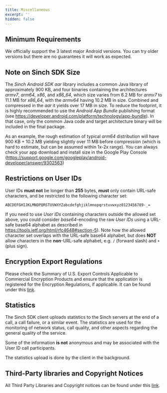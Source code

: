 ```yaml
---
title: Miscellaneous
excerpt: ''
hidden: false
---
```


## Minimum Requirements

We officially support the 3 latest major Android versions. You can try older versions but there are no guarantees it will work as expected.

## Note on Sinch SDK Size

The _Sinch Android SDK aar_ library includes a common Java library of approximately 900 KB, and four binaries containing the architectures _armv7_, _arm64_, _x86_, and _x86_64_, which size varies from 6.2 MB for _armv7_ to 11.1 MB for _x86_64_, with the _armv64_ having 10.2 MB in size. Combined and compressed in the _aar_ it yields over 17 MB in size. To reduce the footprint, it is highly recommended to use the _Android App Bundle_ publishing format (see https://developer.android.com/platform/technology/app-bundle). In that case, only the common Java code and target architecture binary will be included in the final package.

As an example, the rough estimation of typical _arm64_ distribution will have 900 KB + 10.2 MB yielding slightly over 11 MB before compression (which is hard to estimate, but can be assumed within 1x-2x range).
You can always check your app download and install size in the Google Play Console (https://support.google.com/googleplay/android-developer/answer/9302563)

## Restrictions on User IDs

User IDs **must not** be longer than **255** bytes, **must** only contain URL-safe characters, and be restricted to the following character set:

```text
ABCDEFGHIJKLMNOPQRSTUVWXYZabcdefghjiklmnopqrstuvwxyz0123456789-_=
```

If you need to use _User IDs_ containing characters outside the allowed set above, you could consider _base64_-encoding the raw _User IDs_ using a URL-safe base64 alphabet as described in https://tools.ietf.org/html/rfc4648#section-5). Note how the allowed character set overlaps with the URL-safe base64 alphabet, but does __NOT__ allow characters in the __non__-URL-safe alphabet, e.g. `/` (forward slash) and `+` (plus sign).

## Encryption Export Regulations

Please check the Summary of U.S. Export Controls Applicable to Commercial Encryption Products and ensure that the application is registered for the Encryption Regulations, if applicable. It can be found under this [link](https://www.bis.doc.gov/index.php/policy-guidance/encryption).

## Statistics

The Sinch SDK client uploads statistics to the Sinch servers at the end of a call, a call failure, or a similar event. The statistics are used for the monitoring of network status, call quality, and other aspects regarding the general quality of the service.

Some of the information **is not** anonymous and may be associated with the User ID call participants.

The statistics upload is done by the client in the background.

## Third-Party libraries and Copyright Notices

All Third Party Libraries and Copyright notices can be found under this [link](http://www.sinch.com/legal/third-party-licenses/).

